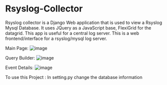 # Rsyslog-Collector

Rsyslog collector is a Django Web application that is used to view a Rsyslog Mysql Database. It uses JQuery as a JavaScript base, FlexiGrid for the datagrid. This app is useful for a central log server. This is a web frontend/interface for a rsyslog/mysql log server.

Main Page:
![image](https://github.com/KalpeshK4970/Rsyslog-Collector/assets/121095860/92a0bd30-743c-4dae-90b1-87aaedbe0d90)

Query Builder:
![image](https://github.com/KalpeshK4970/Rsyslog-Collector/assets/121095860/4f8d4d38-5950-4417-a294-6e48635e791e)

Event Details:
![image](https://github.com/KalpeshK4970/Rsyslog-Collector/assets/121095860/cdd8d952-1deb-454b-b86f-0a874a5c2028)

To use this Project : In setting.py change the database information
